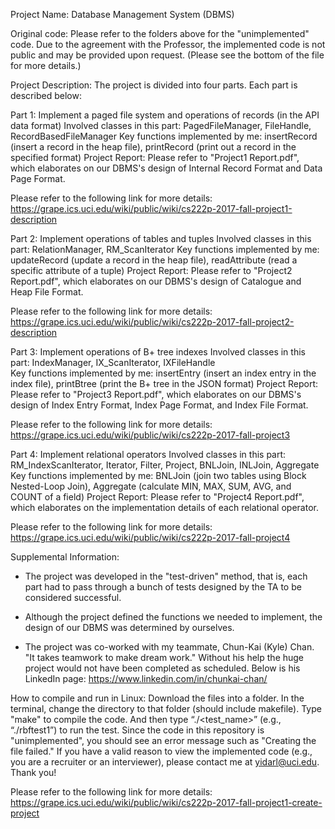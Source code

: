 Project Name: Database Management System (DBMS)

Original code: Please refer to the folders above for the "unimplemented" code. Due to the agreement with the Professor, the implemented code is not public and may be provided upon request. (Please see the bottom of the file for more details.)

Project Description: The project is divided into four parts. Each part is described below:

Part 1: Implement a paged file system and operations of records (in the API data format)
Involved classes in this part: PagedFileManager, FileHandle, RecordBasedFileManager
Key functions implemented by me: insertRecord (insert a record in the heap file),  printRecord (print out a record in the specified format)
Project Report: Please refer to "Project1 Report.pdf", which elaborates on our DBMS's design of Internal Record Format and Data Page Format.

Please refer to the following link for more details:
https://grape.ics.uci.edu/wiki/public/wiki/cs222p-2017-fall-project1-description

Part 2: Implement operations of tables and tuples
Involved classes in this part: RelationManager, RM_ScanIterator 
Key functions implemented by me: updateRecord (update a record in the heap file), readAttribute (read a specific attribute of a tuple)
Project Report: Please refer to "Project2 Report.pdf", which elaborates on our DBMS's design of Catalogue and Heap File Format.

Please refer to the following link for more details:
https://grape.ics.uci.edu/wiki/public/wiki/cs222p-2017-fall-project2-description

Part 3: Implement operations of B+ tree indexes
Involved classes in this part: IndexManager, IX_ScanIterator, IXFileHandle  
Key functions implemented by me: insertEntry (insert an index entry in the index file), printBtree  (print the B+ tree in the JSON format)
Project Report: Please refer to "Project3 Report.pdf", which elaborates on our DBMS's design of Index Entry Format, Index Page Format, and Index File Format.

Please refer to the following link for more details:
https://grape.ics.uci.edu/wiki/public/wiki/cs222p-2017-fall-project3

Part 4: Implement relational operators
Involved classes in this part: RM_IndexScanIterator, Iterator, Filter, Project, BNLJoin, INLJoin, Aggregate 
Key functions implemented by me: BNLJoin (join two tables using Block Nested-Loop Join), Aggregate (calculate MIN, MAX, SUM, AVG, and COUNT of a field)
Project Report: Please refer to "Project4 Report.pdf", which elaborates on the implementation details of each relational operator.

Please refer to the following link for more details:
https://grape.ics.uci.edu/wiki/public/wiki/cs222p-2017-fall-project4

Supplemental Information:

- The project was developed in the "test-driven" method, that is, each part had to pass through a bunch of tests designed by the TA to be considered successful.

- Although the project defined the functions we needed to implement, the design of our DBMS was determined by ourselves.

- The project was co-worked with my teammate, Chun-Kai (Kyle) Chan. "It takes teamwork to make dream work." Without his help the huge project would not have been completed as scheduled. Below is his LinkedIn page:
https://www.linkedin.com/in/chunkai-chan/

How to compile and run in Linux:
Download the files into a folder.
In the terminal, change the directory to that folder (should include makefile).
Type "make" to compile the code.
And then type “./<test_name>” (e.g., “./rbftest1”) to run the test.
Since the code in this repository is "unimplemented", you should see an error message such as "Creating the file failed."
If you have a valid reason to view the implemented code (e.g., you are a recruiter or an interviewer), please contact me at yidarl@uci.edu.
Thank you!

Please refer to the following link for more details:
https://grape.ics.uci.edu/wiki/public/wiki/cs222p-2017-fall-project1-create-project
